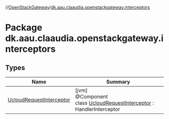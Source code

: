 //[OpenStackGateway](../../index.md)/[dk.aau.claaudia.openstackgateway.interceptors](index.md)

# Package dk.aau.claaudia.openstackgateway.interceptors

## Types

| Name | Summary |
|---|---|
| [UcloudRequestInterceptor](-ucloud-request-interceptor/index.md) | [jvm]<br>@Component<br>class [UcloudRequestInterceptor](-ucloud-request-interceptor/index.md) : HandlerInterceptor |
